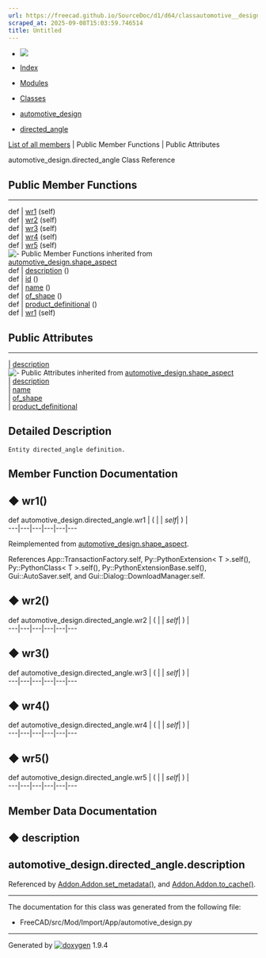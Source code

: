 ```yaml
---
url: https://freecad.github.io/SourceDoc/d1/d64/classautomotive__design_1_1directed__angle.html
scraped_at: 2025-09-08T15:03:59.746514
title: Untitled
---
```


  * [ ![](https://www.freecad.org/svg/logo-freecad.svg) ](https://freecadweb.org "FreeCAD")
  * [Index](../../index.html "Index")
  * [Modules](../../modules.html "Modules list")
  * [Classes](../../annotated.html "Annotated list")

  * [automotive_design](../../d4/ddf/namespaceautomotive__design.html)
  * [directed_angle](../../d1/d64/classautomotive__design_1_1directed__angle.html)

[List of all members](../../d2/df9/classautomotive__design_1_1directed__angle-members.html) | Public Member Functions | Public Attributes

automotive_design.directed_angle Class Reference

##  Public Member Functions  
  
---  
def | [wr1](../../d1/d64/classautomotive__design_1_1directed__angle.html#aa14f66dda176f530ce546a4fe153fb39) (self)  
def | [wr2](../../d1/d64/classautomotive__design_1_1directed__angle.html#a04dce0ef5fd3b4773e581367e656bc56) (self)  
def | [wr3](../../d1/d64/classautomotive__design_1_1directed__angle.html#a656f710ab064b4ab053b0cd07a5f588c) (self)  
def | [wr4](../../d1/d64/classautomotive__design_1_1directed__angle.html#a02808bc74ac7c44bc89b45f4e226ff7a) (self)  
def | [wr5](../../d1/d64/classautomotive__design_1_1directed__angle.html#ad98d0606b2437244fe73b1ce7111096d) (self)  
![-](../../closed.png) Public Member Functions inherited from
[automotive_design.shape_aspect](../../d5/d43/classautomotive__design_1_1shape__aspect.html)  
def | [description](../../d5/d43/classautomotive__design_1_1shape__aspect.html#a2d3cbacdee4b4a23c48e6e8682be5097) ()  
def | [id](../../d5/d43/classautomotive__design_1_1shape__aspect.html#a908575200aa127fee70d8efefc5ff7b2) ()  
def | [name](../../d5/d43/classautomotive__design_1_1shape__aspect.html#a3497533cc144728ba5eaedf0d315ef72) ()  
def | [of_shape](../../d5/d43/classautomotive__design_1_1shape__aspect.html#a4369599788e3702c80ccf6a2ed9d81fc) ()  
def | [product_definitional](../../d5/d43/classautomotive__design_1_1shape__aspect.html#ae2d34da10e91db476c7445b2525172d4) ()  
def | [wr1](../../d5/d43/classautomotive__design_1_1shape__aspect.html#afaf0ba0242d7b61388638ad5968f48f8) (self)  
  
##  Public Attributes  
  
---  
|
[description](../../d1/d64/classautomotive__design_1_1directed__angle.html#a96c9b3c0920fb477cf726527899d9a95)  
![-](../../closed.png) Public Attributes inherited from
[automotive_design.shape_aspect](../../d5/d43/classautomotive__design_1_1shape__aspect.html)  
|
[description](../../d5/d43/classautomotive__design_1_1shape__aspect.html#afbfbbcdbba354ef8f47480a40487c967)  
|
[name](../../d5/d43/classautomotive__design_1_1shape__aspect.html#a9f75336c7a542a886597e5c1f97e40a8)  
|
[of_shape](../../d5/d43/classautomotive__design_1_1shape__aspect.html#a8968baa97d9b01370bd48e9b013a9b5f)  
|
[product_definitional](../../d5/d43/classautomotive__design_1_1shape__aspect.html#a74f491d0f946e301a43bc04dc72dfd20)  
  
## Detailed Description

    
    
    Entity directed_angle definition.

## Member Function Documentation

## ◆ wr1()

def automotive_design.directed_angle.wr1  | ( |  | _self_| ) |   
---|---|---|---|---|---  
  
Reimplemented from
[automotive_design.shape_aspect](../../d5/d43/classautomotive__design_1_1shape__aspect.html#afaf0ba0242d7b61388638ad5968f48f8).

References App::TransactionFactory.self, Py::PythonExtension< T >.self(),
Py::PythonClass< T >.self(), Py::PythonExtensionBase.self(),
Gui::AutoSaver.self, and Gui::Dialog::DownloadManager.self.

## ◆ wr2()

def automotive_design.directed_angle.wr2  | ( |  | _self_| ) |   
---|---|---|---|---|---  
  
## ◆ wr3()

def automotive_design.directed_angle.wr3  | ( |  | _self_| ) |   
---|---|---|---|---|---  
  
## ◆ wr4()

def automotive_design.directed_angle.wr4  | ( |  | _self_| ) |   
---|---|---|---|---|---  
  
## ◆ wr5()

def automotive_design.directed_angle.wr5  | ( |  | _self_| ) |   
---|---|---|---|---|---  
  
## Member Data Documentation

## ◆ description

automotive_design.directed_angle.description  
---  
  
Referenced by
[Addon.Addon.set_metadata()](../../d8/d91/classAddon_1_1Addon.html#a799523f4861c30f1516a59602d5b77cd),
and
[Addon.Addon.to_cache()](../../d8/d91/classAddon_1_1Addon.html#aba84dd320889a7cb37c99a8b8cdc87f5).

* * *

The documentation for this class was generated from the following file:

  * FreeCAD/src/Mod/Import/App/automotive_design.py

* * *

Generated by
[![doxygen](../../doxygen.svg)](https://www.doxygen.org/index.html) 1.9.4

